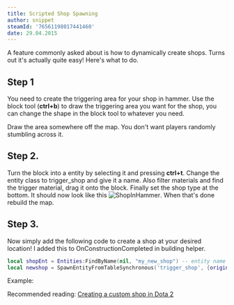 ```yaml
---
title: Scripted Shop Spawning
author: snippet
steamId: '76561198017441460'
date: 29.04.2015
---
```


A feature commonly asked about is how to dynamically create shops. Turns out it's actually quite easy! Here's what to do.

## Step 1
You need to create the triggering area for your shop in hammer. Use the block tool (**ctrl+b**) to draw the triggering area you want for the shop, you can change the shape in the block tool to whatever you need.

Draw the area somewhere off the map. You don't want players randomly stumbling across it.

## Step 2.
Turn the block into a entity by selecting it and pressing **ctrl+t**. Change the entity class to trigger_shop and give it a name. Also filter materials and find the trigger material, drag it onto the block. Finally set the shop type at the bottom. It should now look like this ![ShopInHammer](https://i.imgur.com/XqzWA3I.jpg "ShopInHammer"). When that's done rebuild the map.

## Step 3.
Now simply add the following code to create a shop at your desired location! I added this to OnConstructionCompleted in building helper.
```lua
local shopEnt = Entities:FindByName(nil, "my_new_shop") -- entity name in hammer
local newshop = SpawnEntityFromTableSynchronous('trigger_shop', {origin = unit:GetAbsOrigin(), shoptype = 1, model=shopEnt:GetModelName()}) -- shoptype is 0 for a "home" shop, 1 for a side shop and 2 for a secret shop
```

Example:
<Gfycat id="DimwittedGlisteningAmericanmarten" />

Recommended reading:
[Creating a custom shop in Dota 2](https://www.reddit.com/r/Dota2Modding/comments/2dpts1/tutorial_creating_a_custom_shop_step_by_step/)
